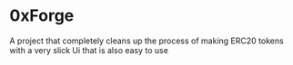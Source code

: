 # 0xForge
A project that completely cleans up the process of making ERC20 tokens with a very slick Ui that is also easy to use
